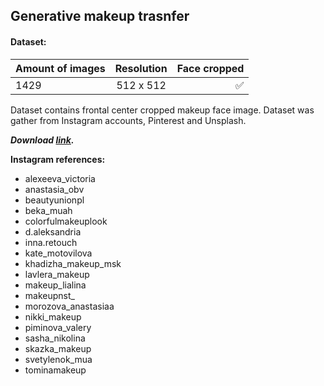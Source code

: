 ## Generative makeup trasnfer

#### Dataset:

| Amount of images | Resolution | Face cropped  |
| :----            |    :----:  |      ----:    |
| 1429             | 512 x 512  |      ✅       |

Dataset contains frontal center cropped makeup face image. Dataset was gather from Instagram accounts, Pinterest and Unsplash.

***Download [link](https://drive.google.com/file/d/16ZHYanFx-M3VPQ8LYIViyGG_-YoJyl4v/view?usp=sharing).***

**Instagram references:**
+ alexeeva_victoria
+ anastasia_obv
+ beautyunionpl
+ beka_muah
+ colorfulmakeuplook
+ d.aleksandria
+ inna.retouch
+ kate_motovilova
+ khadizha_makeup_msk
+ lavlera_makeup
+ makeup_lialina
+ makeupnst_
+ morozova_anastasiaa
+ nikki_makeup
+ piminova_valery
+ sasha_nikolina
+ skazka_makeup
+ svetylenok_mua
+ tominamakeup
